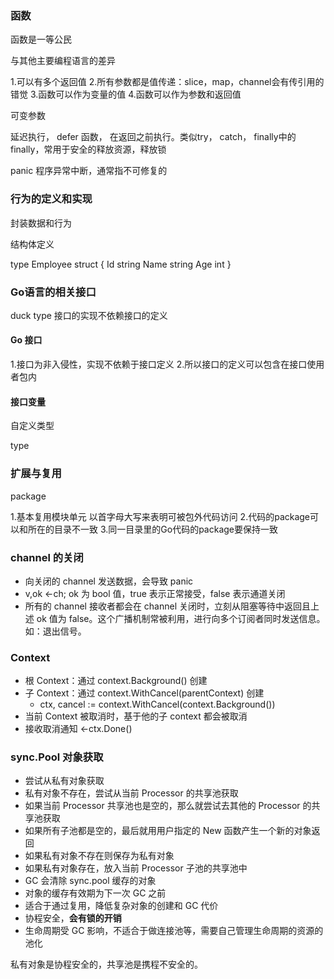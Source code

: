 ### 函数

函数是一等公民

与其他主要编程语言的差异

1.可以有多个返回值
2.所有参数都是值传递：slice，map，channel会有传引用的错觉
3.函数可以作为变量的值
4.函数可以作为参数和返回值

可变参数

延迟执行， defer 函数， 在返回之前执行。类似try， catch， finally中的finally，常用于安全的释放资源，释放锁

panic 程序异常中断，通常指不可修复的

### 行为的定义和实现

封装数据和行为

结构体定义

type Employee struct {
  Id string
  Name string
  Age int
}

### Go语言的相关接口

duck type 接口的实现不依赖接口的定义


#### Go 接口

1.接口为非入侵性，实现不依赖于接口定义
2.所以接口的定义可以包含在接口使用者包内

#### 接口变量

自定义类型

type 

### 扩展与复用

package

1.基本复用模块单元
  以首字母大写来表明可被包外代码访问
2.代码的package可以和所在的目录不一致
3.同一目录里的Go代码的package要保持一致

### channel 的关闭

+ 向关闭的 channel 发送数据，会导致 panic
+ v,ok <-ch; ok 为 bool 值，true 表示正常接受，false 表示通道关闭
+ 所有的 channel 接收者都会在 channel 关闭时，立刻从阻塞等待中返回且上述 ok 值为 false。这个广播机制常被利用，进行向多个订阅者同时发送信息。如：退出信号。

### Context

+ 根 Context：通过 context.Background() 创建
+ 子 Context：通过 context.WithCancel(parentContext) 创建
  - ctx, cancel := context.WithCancel(context.Background())
+ 当前 Context 被取消时，基于他的子 context 都会被取消
+ 接收取消通知 <-ctx.Done()

### sync.Pool 对象获取
+ 尝试从私有对象获取
+ 私有对象不存在，尝试从当前 Processor 的共享池获取
+ 如果当前 Processor 共享池也是空的，那么就尝试去其他的 Processor 的共享池获取
+ 如果所有子池都是空的，最后就用用户指定的 New 函数产生一个新的对象返回
+ 如果私有对象不存在则保存为私有对象
+ 如果私有对象存在，放入当前 Processor 子池的共享池中
+ GC 会清除 sync.pool 缓存的对象
+ 对象的缓存有效期为下一次 GC 之前
+ 适合于通过复用，降低复杂对象的创建和 GC 代价
+ 协程安全，**会有锁的开销**
+ 生命周期受 GC 影响，不适合于做连接池等，需要自己管理生命周期的资源的池化


私有对象是协程安全的，共享池是携程不安全的。
